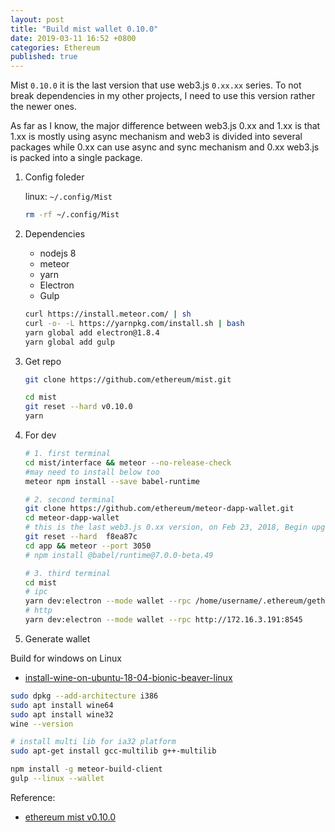 ```yaml
---
layout: post
title: "Build mist wallet 0.10.0"
date: 2019-03-11 16:52 +0800
categories: Ethereum
published: true
---
```


Mist `0.10.0` it is the last version that use web3.js `0.xx.xx` series. To not break dependencies in my other projects, I need to use this version rather the newer ones.

As far as I know, the major difference between web3.js 0.xx and 1.xx is that 1.xx is mostly using async mechanism and web3 is divided into several packages while 0.xx can use async and sync mechanism and 0.xx web3.js is packed into a single package.

1. Config foleder

   linux: `~/.config/Mist`

   ```sh
   rm -rf ~/.config/Mist
   ```

2. Dependencies

   - nodejs 8
   - meteor
   - yarn
   - Electron
   - Gulp

   ```sh
   curl https://install.meteor.com/ | sh
   curl -o- -L https://yarnpkg.com/install.sh | bash
   yarn global add electron@1.8.4
   yarn global add gulp
   ```

3. Get repo

   ```sh
   git clone https://github.com/ethereum/mist.git

   cd mist
   git reset --hard v0.10.0
   yarn
   ```

4. For dev

   ```sh
   # 1. first terminal
   cd mist/interface && meteor --no-release-check
   #may need to install below too
   meteor npm install --save babel-runtime

   # 2. second terminal
   git clone https://github.com/ethereum/meteor-dapp-wallet.git
   cd meteor-dapp-wallet
   # this is the last web3.js 0.xx version, on Feb 23, 2018, Begin upgrading to web3.js 1.0.0
   git reset --hard  f8ea87c
   cd app && meteor --port 3050
   # npm install @babel/runtime@7.0.0-beta.49

   # 3. third terminal
   cd mist
   # ipc
   yarn dev:electron --mode wallet --rpc /home/username/.ethereum/geth.ipc
   # http
   yarn dev:electron --mode wallet --rpc http://172.16.3.191:8545
   ```

5. Generate wallet

Build for windows on Linux

- [install-wine-on-ubuntu-18-04-bionic-beaver-linux](https://linuxconfig.org/install-wine-on-ubuntu-18-04-bionic-beaver-linux)

```sh
sudo dpkg --add-architecture i386
sudo apt install wine64
sudo apt install wine32
wine --version
```

```sh
# install multi lib for ia32 platform
sudo apt-get install gcc-multilib g++-multilib

npm install -g meteor-build-client
gulp --linux --wallet
```

Reference:

- [ethereum mist v0.10.0](https://github.com/ethereum/mist/tree/v0.10.0)
